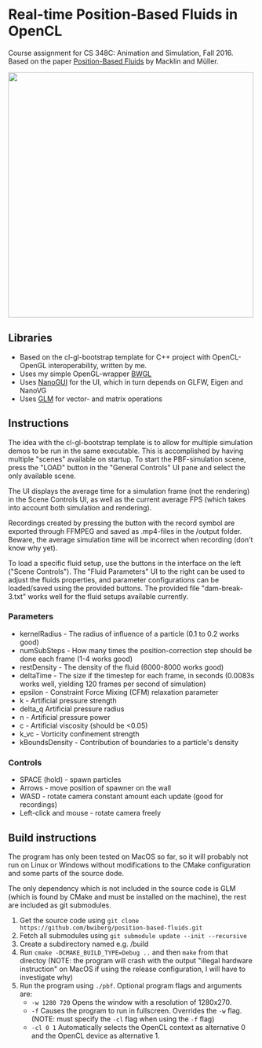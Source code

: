 # Real-time Position-Based Fluids in OpenCL
Course assignment for CS 348C: Animation and Simulation, Fall 2016. Based on the paper [Position-Based Fluids](http://mmacklin.com/pbf_sig_preprint.pdf) by Macklin and Müller.

<img src="https://raw.githubusercontent.com/bwiberg/position-based-fluids/master/video.gif" width="500" >

## Libraries
* Based on the cl-gl-bootstrap template for C++ project with OpenCL-OpenGL interoperability, written by me.
* Uses my simple OpenGL-wrapper [BWGL](https://github.com/bwiberg/bwgl)
* Uses [NanoGUI](https://github.com/wjakob/nanogui) for the UI, which in turn depends on GLFW, Eigen and NanoVG
* Uses [GLM](http://glm.g-truc.net/0.9.8/index.html) for vector- and matrix operations

## Instructions
The idea with the cl-gl-bootstrap template is to allow for multiple simulation demos to be run in the same executable. This is accomplished by having multiple "scenes" available on startup. To start the PBF-simulation scene, press the "LOAD" button in the "General Controls" UI pane and select the only available scene.

The UI displays the average time for a simulation frame (not the rendering) in the Scene Controls UI, as well as the current average FPS (which takes into account both simulation and rendering).

Recordings created by pressing the button with the record symbol are exported through FFMPEG and saved as .mp4-files in the /output folder. Beware, the average simulation time will be incorrect when recording (don't know why yet).

To load a specific fluid setup, use the buttons in the interface on the left ("Scene Controls"). The "Fluid Parameters" UI to the right can be used to adjust the fluids properties, and parameter configurations can be loaded/saved using the provided buttons. The provided file "dam-break-3.txt" works well for the fluid setups available currently.

### Parameters
* kernelRadius - The radius of influence of a particle (0.1 to 0.2 works good)
* numSubSteps - How many times the position-correction step should be done each frame (1-4 works good)
* restDensity - The density of the fluid (6000-8000 works good)
* deltaTime - The size if the timestep for each frame, in seconds (0.0083s works well, yielding 120 frames per second of simulation)
* epsilon - Constraint Force Mixing (CFM) relaxation parameter
* k - Artificial pressure strength
* delta_q  Artificial pressure radius
* n - Artificial pressure power
* c - Artificial viscosity (should be <0.05)
* k_vc - Vorticity confinement strength
* kBoundsDensity - Contribution of boundaries to a particle's density

### Controls
* SPACE (hold) - spawn particles
* Arrows - move position of spawner on the wall
* WASD - rotate camera constant amount each update (good for recordings)
* Left-click and mouse -  rotate camera freely

## Build instructions
The program has only been tested on MacOS so far, so it will probably not run on Linux or Windows without modifications to the CMake configuration and some parts of the source dode. 

The only dependency which is not included in the source code is GLM (which is found by CMake and must be installed on the machine), the rest are included as git submodules. 

1. Get the source code using `git clone https://github.com/bwiberg/position-based-fluids.git`
2. Fetch all submodules using `git submodule update --init --recursive`
3. Create a subdirectory named e.g. /build
4. Run `cmake -DCMAKE_BUILD_TYPE=Debug ..` and then `make` from that directoy (NOTE: the program will crash with the output "illegal hardware instruction" on MacOS if using the release configuration, I will have to investigate why)
5. Run the program using `./pbf`. Optional program flags and arguments are:
    * `-w 1280 720` Opens the window with a resolution of 1280x270.
    * `-f`  Causes the program to run in fullscreen. Overrides the `-w` flag. (NOTE: must specify the `-cl` flag when using the `-f` flag)
    * `-cl 0 1` Automatically selects the OpenCL context as alternative 0 and the OpenCL device as alternative 1.
    
